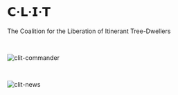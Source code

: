 # 𝗖·𝗟·𝗜·𝗧
The Coalition for the Liberation of Itinerant Tree-Dwellers

<br>

![clit-commander](https://github.com/TommyHyperTexter/CLIT/assets/109879398/a5e90417-6c2a-4636-89fb-07a4cf6480af)

<br>

![clit-news](https://github.com/TommyHyperTexter/CLIT/assets/109879398/0d1d1e80-2d99-4361-a80e-8d7ad4445a51)
